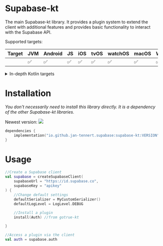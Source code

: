 # Supabase-kt

The main Supabase-kt library. It provides a plugin system to extend the client with additional features and provides basic functionality to interact with the Supabase API.

Supported targets:

| Target | **JVM** | **Android** | **JS** | **iOS** | **tvOS** | **watchOS** | **macOS** | **Windows** | **Linux** |
| ------ | ------- | ----------- | ------ | ------- | -------- | ----------- | --------- | ----------- | --------- |
|        | ✅      | ✅          | ✅     | ✅      | ✅       | ✅          | ✅        | ✅          | ✅        |

<details>

<summary>In-depth Kotlin targets</summary>

**iOS:** iosArm64, iosSimulatorArm64, iosX64

**JS**: Browser, NodeJS

**tvOS**: tvosArm64, tvosX64, tvosSimulatorArm64

**watchOS**: watchosArm64, watchosX64, watchosSimulatorArm64

**MacOS**: macosX64, macosArm64

**Windows**: mingwX64

**Linux**: linuxX64

</details>

# Installation

*You don't necessarily need to install this library directly. It is a dependency of the other Supabase-kt libraries.*

Newest version: [![](https://img.shields.io/github/release/supabase-community/supabase-kt?label=)](https://github.com/supabase-community/supabase-kt/releases)

```kotlin
dependencies {
    implementation("io.github.jan-tennert.supabase:supabase-kt:VERSION")
}
```

# Usage

```kotlin
//Create a Supabase client
val supabase = createSupabaseClient(
    supabaseUrl = "https://id.supabase.co",
    supabaseKey = "apikey"
) {
    //Change default settings
    defaultSerializer = MyCustomSerializer()
    defaultLogLevel = LogLevel.DEBUG
    
    //Install a plugin
    install(Auth) //from gotrue-kt

}

//Access a plugin via the client
val auth = supabase.auth
```